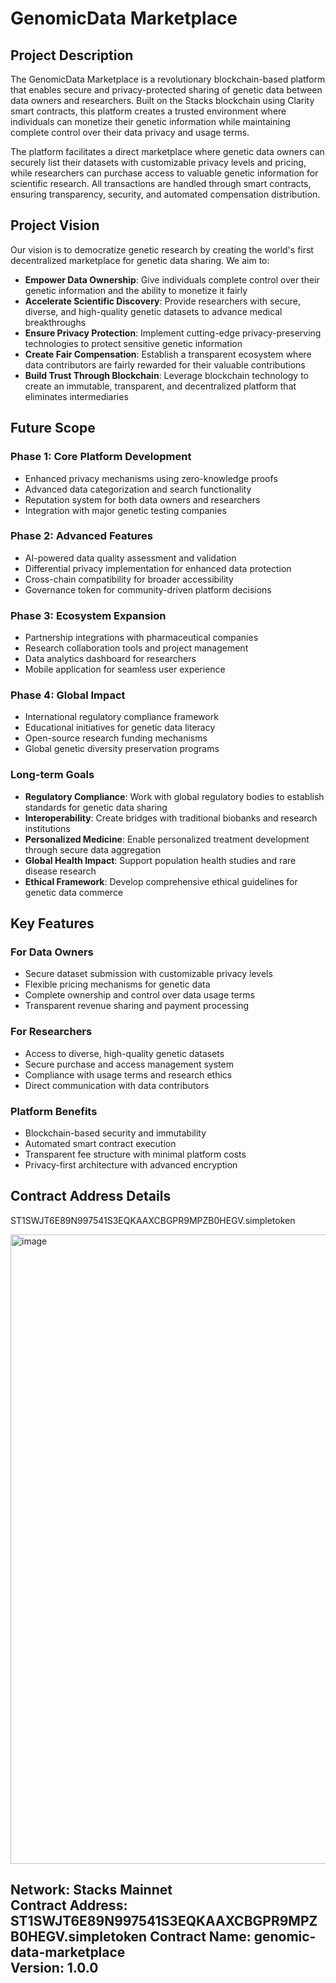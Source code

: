 # GenomicData Marketplace

## Project Description

The GenomicData Marketplace is a revolutionary blockchain-based platform that enables secure and privacy-protected sharing of genetic data between data owners and researchers. Built on the Stacks blockchain using Clarity smart contracts, this platform creates a trusted environment where individuals can monetize their genetic information while maintaining complete control over their data privacy and usage terms.

The platform facilitates a direct marketplace where genetic data owners can securely list their datasets with customizable privacy levels and pricing, while researchers can purchase access to valuable genetic information for scientific research. All transactions are handled through smart contracts, ensuring transparency, security, and automated compensation distribution.

## Project Vision

Our vision is to democratize genetic research by creating the world's first decentralized marketplace for genetic data sharing. We aim to:

- **Empower Data Ownership**: Give individuals complete control over their genetic information and the ability to monetize it fairly
- **Accelerate Scientific Discovery**: Provide researchers with secure, diverse, and high-quality genetic datasets to advance medical breakthroughs
- **Ensure Privacy Protection**: Implement cutting-edge privacy-preserving technologies to protect sensitive genetic information
- **Create Fair Compensation**: Establish a transparent ecosystem where data contributors are fairly rewarded for their valuable contributions
- **Build Trust Through Blockchain**: Leverage blockchain technology to create an immutable, transparent, and decentralized platform that eliminates intermediaries

## Future Scope

### Phase 1: Core Platform Development
- Enhanced privacy mechanisms using zero-knowledge proofs
- Advanced data categorization and search functionality
- Reputation system for both data owners and researchers
- Integration with major genetic testing companies

### Phase 2: Advanced Features
- AI-powered data quality assessment and validation
- Differential privacy implementation for enhanced data protection
- Cross-chain compatibility for broader accessibility
- Governance token for community-driven platform decisions

### Phase 3: Ecosystem Expansion
- Partnership integrations with pharmaceutical companies
- Research collaboration tools and project management
- Data analytics dashboard for researchers
- Mobile application for seamless user experience

### Phase 4: Global Impact
- International regulatory compliance framework
- Educational initiatives for genetic data literacy
- Open-source research funding mechanisms
- Global genetic diversity preservation programs

### Long-term Goals
- **Regulatory Compliance**: Work with global regulatory bodies to establish standards for genetic data sharing
- **Interoperability**: Create bridges with traditional biobanks and research institutions
- **Personalized Medicine**: Enable personalized treatment development through secure data aggregation
- **Global Health Impact**: Support population health studies and rare disease research
- **Ethical Framework**: Develop comprehensive ethical guidelines for genetic data commerce

## Key Features

### For Data Owners
- Secure dataset submission with customizable privacy levels
- Flexible pricing mechanisms for genetic data
- Complete ownership and control over data usage terms
- Transparent revenue sharing and payment processing

### For Researchers
- Access to diverse, high-quality genetic datasets
- Secure purchase and access management system
- Compliance with usage terms and research ethics
- Direct communication with data contributors

### Platform Benefits
- Blockchain-based security and immutability
- Automated smart contract execution
- Transparent fee structure with minimal platform costs
- Privacy-first architecture with advanced encryption

## Contract Address Details


ST1SWJT6E89N997541S3EQKAAXCBGPR9MPZB0HEGV.simpletoken

<img width="1888" height="1007" alt="image" src="https://github.com/user-attachments/assets/173e4a7e-b92e-4bf8-b356-53e513d3d2af" />

**Network**: Stacks Mainnet  
**Contract Address**: ST1SWJT6E89N997541S3EQKAAXCBGPR9MPZB0HEGV.simpletoken
**Contract Name**: genomic-data-marketplace  
**Version**: 1.0.0  
---
